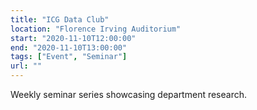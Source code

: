 ```yaml
---
title: "ICG Data Club"
location: "Florence Irving Auditorium"
start: "2020-11-10T12:00:00"
end: "2020-11-10T13:00:00"
tags: ["Event", "Seminar"]
url: ""
---
```


Weekly seminar series showcasing department research.

<!-- endexcerpt -->
